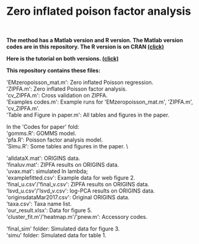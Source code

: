 # Zero inflated poison factor analysis

<br>

**The method has a Matlab version and R version. The Matlab version codes are in this repository. The R version is on CRAN [(click)](https://cran.rstudio.com/web/packages/ZIPFA/index.html)**

**Here is the tutorial on both versions. [(click)](https://zjph602xtc.github.io/ZIPFA/)**

**This repository contains these files:**

'EMzeropoisson_mat.m': Zero inflated Poisson regression.\
'ZIPFA.m': Zero inflated Poisson factor analysis. \
'cv_ZIPFA.m': Cross validation on ZIPFA.\
'Examples codes.m': Example runs for 'EMzeropoisson_mat.m', 'ZIPFA.m', 'cv_ZIPFA.m'.\
'Table and Figure in paper.m': All tables and figures in the paper. 

In the 'Codes for paper' fold:\
'gomms.R': GOMMS model.\
'pfa.R': Poisson factor analysis model.\
'Simu.R': Some tables and figures in the paper. \

'alldataX.mat': ORIGINS data.\
'finaluv.mat': ZIPFA results on ORIGINS data.\
'uvax.mat': simulated ln lambda;\
'examplefitted.csv': Example data for web figure 2.\
'final_u.csv'/'final_v.csv': ZIPFA results on ORIGINS data.\
'lsvd_u.csv'/'lsvd_v.csv': log-PCA results on ORIGINS data.\
'originsdataMar2017.csv': Original ORIGINS data.\
'taxa.csv': Taxa name list.\
'our_result.xlsx': Data for figure 5.\
'cluster_fit.m'/'heatmap.m'/'pnew.m': Accessory codes. 

'final_sim' folder: Simulated data for figure 3.\
'simu' folder: Simulated data for table 1.
   

